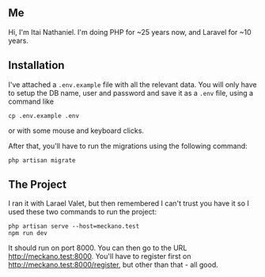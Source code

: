 ## Me

Hi, I'm Itai Nathaniel. I'm doing PHP for ~25 years now, and Laravel for ~10 years.

## Installation

I've attached a `.env.example` file with all the relevant data. You will only have to setup the DB name, user and password and save it as a `.env` file, using a command like

```
cp .env.example .env
```

or with some mouse and keyboard clicks.

After that, you'll have to run the migrations using the following command:

```
php artisan migrate
```

## The Project

I ran it with Larael Valet, but then remembered I can't trust you have it so I used these two commands to run the project:

```
php artisan serve --host=meckano.test
npm run dev
```

It should run on port 8000. You can then go to the URL http://meckano.test:8000. You'll have to register first on http://meckano.test:8000/register, but other than that - all good.
